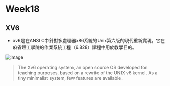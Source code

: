 # Week18
## XV6
* xv6是在ANSI C中針對多處理器x86系統的Unix第六版的現代重新實現。它在麻省理工學院的作業系統工程（6.828）課程中用於教學目的。

![image](https://user-images.githubusercontent.com/62127656/123508237-b5509280-d6a0-11eb-9391-88206695f6d3.png)
>The Xv6 operating system, an open source OS developed for teaching purposes, based on a rewrite of the UNIX v6 kernel. As a tiny minimalist system, few features are available.
